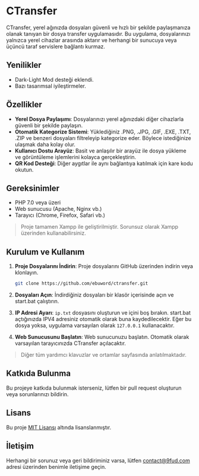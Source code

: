 # CTransfer

CTransfer, yerel ağınızda dosyaları güvenli ve hızlı bir şekilde paylaşmanıza olanak tanıyan bir dosya transfer uygulamasıdır. Bu uygulama, dosyalarınızı yalnızca yerel cihazlar arasında aktarır ve herhangi bir sunucuya veya üçüncü taraf servislere bağlantı kurmaz.

## Yenilikler
- Dark-Light Mod desteği eklendi.
- Bazı tasarımsal iyileştirmeler.

## Özellikler

- **Yerel Dosya Paylaşımı**: Dosyalarınızı yerel ağınızdaki diğer cihazlarla güvenli bir şekilde paylaşın.
- **Otomatik Kategorize Sistemi**: Yüklediğiniz .PNG, .JPG, .GIF, .EXE, .TXT, .ZIP ve benzeri dosyaları filtreleyip kategorize eder. Böylece istediğinize ulaşmak daha kolay olur.
- **Kullanıcı Dostu Arayüz**: Basit ve anlaşılır bir arayüz ile dosya yükleme ve görüntüleme işlemlerini kolayca gerçekleştirin.
- **QR Kod Desteği**: Diğer aygıtlar ile aynı bağlantıya katılmak için kare kodu okutun.

## Gereksinimler

- PHP 7.0 veya üzeri
- Web sunucusu (Apache, Nginx vb.)
- Tarayıcı (Chrome, Firefox, Safari vb.)

> Proje tamamen Xampp ile geliştirilmiştir. Sorunsuz olarak Xampp üzerinden kullanabilirsiniz.

## Kurulum ve Kullanım

1. **Proje Dosyalarını İndirin**: Proje dosyalarını GitHub üzerinden indirin veya klonlayın.
   
   ```bash
   git clone https://github.com/ebuword/ctransfer.git
   ```

2. **Dosyaları Açın**: İndirdiğiniz dosyaları bir klasör içerisinde açın ve start.bat çalıştırın.

3. **IP Adresi Ayarı**: `ip.txt` dosyasını oluşturun ve içini boş bırakın. start.bat açtığınızda IPV4 adresiniz otomatik olarak buna kaydedilecektir. Eğer bu dosya yoksa, uygulama varsayılan olarak `127.0.0.1` kullanacaktır.

4. **Web Sunucusunu Başlatın**: Web sunucunuzu başlatın. Otomatik olarak varsayılan tarayıcınızda CTransfer açılacaktır.

> Diğer tüm yardımcı klavuzlar ve ortamlar <a href="/setup.php"></a> sayfasında anlatılmaktadır.


## Katkıda Bulunma

Bu projeye katkıda bulunmak isterseniz, lütfen bir pull request oluşturun veya sorunlarınızı bildirin.

## Lisans

Bu proje [MIT Lisansı](LICENSE) altında lisanslanmıştır.

## İletişim

Herhangi bir sorunuz veya geri bildiriminiz varsa, lütfen [contact@9fud.com](mailto:contact@9fud.com) adresi üzerinden benimle iletişime geçin.
